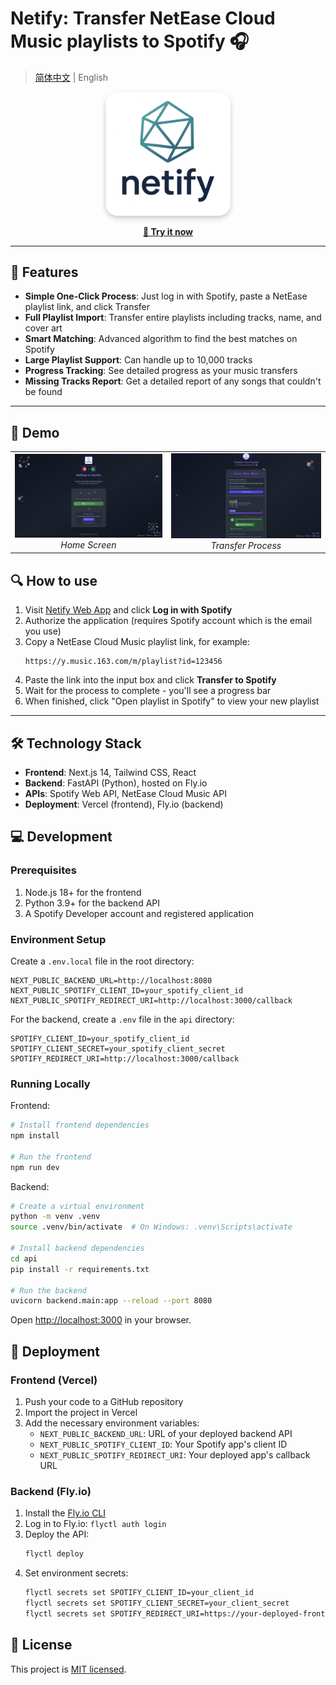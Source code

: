 # Netify: Transfer NetEase Cloud Music playlists to Spotify 🎧

> [简体中文](README_CN.md) | English

<div align="center">
  <img src="netify.jpg" alt="Netify logo" width="200" style="border-radius: 20px; box-shadow: 0 4px 8px rgba(0,0,0,0.2);" />
  <br/>
  <p>
    <a href="https://netify-five.vercel.app/" target="_blank"><strong>🚀 Try it now</strong></a>
  </p>
</div>

<hr/>

## 🌟 Features

- **Simple One-Click Process**: Just log in with Spotify, paste a NetEase playlist link, and click Transfer
- **Full Playlist Import**: Transfer entire playlists including tracks, name, and cover art
- **Smart Matching**: Advanced algorithm to find the best matches on Spotify
- **Large Playlist Support**: Can handle up to 10,000 tracks
- **Progress Tracking**: See detailed progress as your music transfers
- **Missing Tracks Report**: Get a detailed report of any songs that couldn't be found

<hr/>

## 📱 Demo

<div align="center">
  <table>
    <tr>
      <td align="center">
        <img src="screenshot-home.png" width="400px" alt="Home Screen"/>
        <br/>
        <em>Home Screen</em>
      </td>
      <td align="center">
        <img src="screenshot-transfer.png" width="400px" alt="Transfer Process"/>
        <br/>
        <em>Transfer Process</em>
      </td>
    </tr>
  </table>
</div>


## 🔍 How to use

1. Visit [Netify Web App](https://netify-five.vercel.app/) and click **Log in with Spotify**
2. Authorize the application (requires Spotify account which is the email you use)
3. Copy a NetEase Cloud Music playlist link, for example:
   ```
   https://y.music.163.com/m/playlist?id=123456
   ```
4. Paste the link into the input box and click **Transfer to Spotify**
5. Wait for the process to complete - you'll see a progress bar
6. When finished, click "Open playlist in Spotify" to view your new playlist

<hr/>

## 🛠️ Technology Stack

- **Frontend**: Next.js 14, Tailwind CSS, React
- **Backend**: FastAPI (Python), hosted on Fly.io
- **APIs**: Spotify Web API, NetEase Cloud Music API
- **Deployment**: Vercel (frontend), Fly.io (backend)

## 💻 Development

### Prerequisites

1. Node.js 18+ for the frontend
2. Python 3.9+ for the backend API
3. A Spotify Developer account and registered application

### Environment Setup

Create a `.env.local` file in the root directory:
```
NEXT_PUBLIC_BACKEND_URL=http://localhost:8080
NEXT_PUBLIC_SPOTIFY_CLIENT_ID=your_spotify_client_id
NEXT_PUBLIC_SPOTIFY_REDIRECT_URI=http://localhost:3000/callback
```

For the backend, create a `.env` file in the `api` directory:
```
SPOTIFY_CLIENT_ID=your_spotify_client_id
SPOTIFY_CLIENT_SECRET=your_spotify_client_secret
SPOTIFY_REDIRECT_URI=http://localhost:3000/callback
```

### Running Locally

Frontend:
```bash
# Install frontend dependencies
npm install

# Run the frontend
npm run dev
```

Backend:
```bash
# Create a virtual environment
python -m venv .venv
source .venv/bin/activate  # On Windows: .venv\Scripts\activate

# Install backend dependencies
cd api
pip install -r requirements.txt

# Run the backend
uvicorn backend.main:app --reload --port 8080
```

Open [http://localhost:3000](http://localhost:3000) in your browser.

## 🚀 Deployment

### Frontend (Vercel)

1. Push your code to a GitHub repository
2. Import the project in Vercel
3. Add the necessary environment variables:
   - `NEXT_PUBLIC_BACKEND_URL`: URL of your deployed backend API
   - `NEXT_PUBLIC_SPOTIFY_CLIENT_ID`: Your Spotify app's client ID
   - `NEXT_PUBLIC_SPOTIFY_REDIRECT_URI`: Your deployed app's callback URL

### Backend (Fly.io)

1. Install the [Fly.io CLI](https://fly.io/docs/hands-on/install-flyctl/)
2. Log in to Fly.io: `flyctl auth login`
3. Deploy the API:
   ```bash
   flyctl deploy
   ```
4. Set environment secrets:
   ```bash
   flyctl secrets set SPOTIFY_CLIENT_ID=your_client_id
   flyctl secrets set SPOTIFY_CLIENT_SECRET=your_client_secret
   flyctl secrets set SPOTIFY_REDIRECT_URI=https://your-deployed-frontend.com/callback
   ```

## 📝 License

This project is [MIT licensed](LICENSE).
